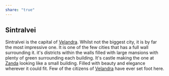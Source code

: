 ```yaml
---
share: "true"
---
```

## Sintralvei
Sintralvei is the capital of [Velandra](./Velandra.md). Whilst not the biggest city, it is by far the most impressive one. It is one of the few cities that has a full wall surrounding it. it's districts within the walls filled with large mansions with plenty of green surrounding each building. It's castle making the one at [Zanda](./Zanda.md) looking like a small building. Filled with beauty and elegance wherever it could fit. Few of the citizens of [Velandra](./Velandra.md) have ever set foot here.
